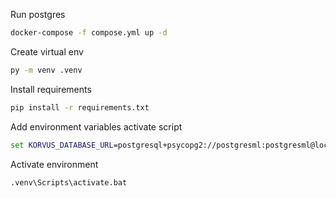 Run postgres
```cmd
docker-compose -f compose.yml up -d
```

Create virtual env

```cmd
py -m venv .venv
```

Install requirements

```cmd
pip install -r requirements.txt
```

Add environment variables activate script

```bat
set KORVUS_DATABASE_URL=postgresql+psycopg2://postgresml:postgresml@localhost:5433}/postgresml
```

Activate environment

```cmd
.venv\Scripts\activate.bat
```
